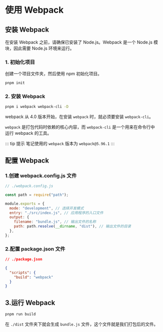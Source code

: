 # 使用 Webpack

## 安装 Webpack

在安装 Webpack 之前，请确保已安装了 Node.js。Webpack 是一个 Node.js 模块，因此需要 Node.js 环境来运行。

### 1. 初始化项目

创建一个项目文件夹，然后使用 npm 初始化项目。

```bash
pnpm init
```

### 2. 安装 Webpack

```bash
pnpm i webpack webpack-cli -D
```

webpack 从 4.0 版本开始，在安装 `webpack` 时，就必须要安装 `webpack-cli`。

`webpack` 是打包代码时依赖的核心内容，而 `webpack-cli` 是一个用来在命令行中运行 webpack 的工具。

::: tip 提示
笔记使用的 `webpack` 版本为 `webpack@5.96.1`
:::

## 配置 Webpack

### 1.创建 webpack.config.js 文件

```js
// ./webpack.config.js

const path = require("path");

module.exports = {
  mode: "development", // 选择开发模式
  entry: "./src/index.js", // 应用程序的入口文件
  output: {
    filename: "bundle.js", // 输出文件的名称
    path: path.resolve(__dirname, "dist"), // 输出文件的目录
  },
};
```

### 2.配置 package.json 文件

```json
// ./package.json

{
  "scripts": {
    "build": "webpack"
  }
}
```

## 3.运行 Webpack

```bash
pnpm run build
```

在 `./dist` 文件夹下就会生成 `bundle.js` 文件，这个文件就是我们打包后的文件。
